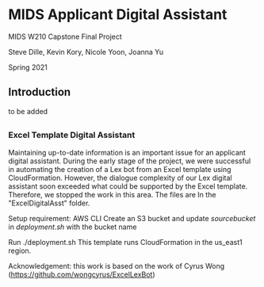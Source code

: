 # MIDS Applicant Digital Assistant 
MIDS W210 Capstone Final Project

Steve Dille, Kevin Kory, Nicole Yoon, Joanna Yu

Spring 2021

## Introduction 
to be added

## 
### Excel Template Digital Assistant
Maintaining up-to-date information is an important issue for an applicant digital assistant. During the early stage of the project, we were successful in automating the creation of a Lex bot from an Excel template using CloudFormation. However, the dialogue complexity of our Lex digital assistant soon exceeded what could be supported by the Excel template. Therefore, we stopped the work in this area. The files are In the  "ExcelDigitalAsst" folder. 

Setup requirement:
AWS CLI 
Create an S3 bucket and update *sourcebucket* in *deployment.sh* with the bucket name

Run ./deployment.sh 
This template runs CloudFormation in the us_east1 region. 

Acknowledgement: this work is based on the work of Cyrus Wong (https://github.com/wongcyrus/ExcelLexBot)